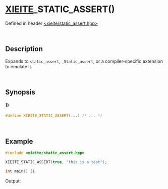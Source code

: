 # [XIEITE](../../macros.md)\_STATIC\_ASSERT\(\)
Defined in header [<xieite/static_assert.hpp>](../../../include/xieite/static_assert.hpp)

&nbsp;

## Description
Expands to `static_assert`, `_Static_assert`, or a compiler-specific extension to emulate it.

&nbsp;

## Synopsis
#### 1)
```cpp
#define XIEITE_STATIC_ASSERT(...) /* ... */
```

&nbsp;

## Example
```cpp
#include <xieite/static_assert.hpp>

XIEITE_STATIC_ASSERT(true, "this is a test");

int main() {}
```
Output:
```
```
